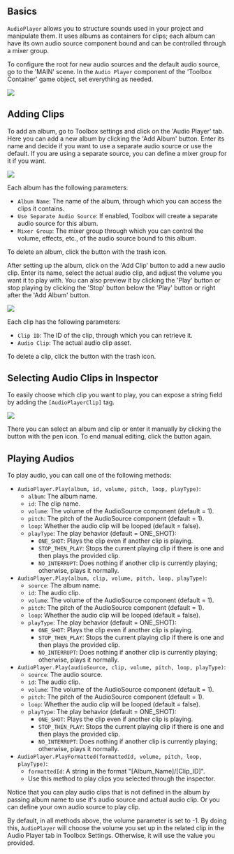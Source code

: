 ## Basics

`AudioPlayer` allows you to structure sounds used in your project and manipulate them. It uses albums as containers for clips; each album can have its own audio source component bound and can be controlled through a mixer group.

To configure the root for new audio sources and the default audio source, go to the 'MAIN' scene. In the `Audio Player` component of the 'Toolbox Container' game object, set everything as needed.

<img src="default_fields.png">

## Adding Clips

To add an album, go to Toolbox settings and click on the 'Audio Player' tab. Here you can add a new album by clicking the 'Add Album' button. Enter its name and decide if you want to use a separate audio source or use the default. If you are using a separate source, you can define a mixer group for it if you want.

<img src="album_added.png">

Each album has the following parameters:

- `Album Name`: The name of the album, through which you can access the clips it contains.
- `Use Separate Audio Source`: If enabled, Toolbox will create a separate audio source for this album.
- `Mixer Group`: The mixer group through which you can control the volume, effects, etc., of the audio source bound to this album.

To delete an album, click the button with the trash icon.

After setting up the album, click on the 'Add Clip' button to add a new audio clip. Enter its name, select the actual audio clip, and adjust the volume you want it to play with. You can also preview it by clicking the 'Play' button or stop playing by clicking the 'Stop' button below the 'Play' button or right after the 'Add Album' button.

<img src="album_filled.png">

Each clip has the following parameters:

- `Clip ID`: The ID of the clip, through which you can retrieve it.
- `Audio Clip`: The actual audio clip asset.

To delete a clip, click the button with the trash icon.

## Selecting Audio Clips in Inspector

To easily choose which clip you want to play, you can expose a string field by adding the `[AudioPlayerClip]` tag.

<img src="selecting_clip.png">

There you can select an album and clip or enter it manually by clicking the button with the pen icon. To end manual editing, click the button again.

## Playing Audios

To play audio, you can call one of the following methods:

- `AudioPlayer.Play(album, id, volume, pitch, loop, playType)`:
	- `album`: The album name.
	- `id`: The clip name.
	- `volume`: The volume of the AudioSource component (default = 1).
	- `pitch`: The pitch of the AudioSource component (default = 1).
	- `loop`: Whether the audio clip will be looped (default = false).
	- `playType`: The play behavior (default = ONE_SHOT):
		- `ONE_SHOT`: Plays the clip even if another clip is playing.
		- `STOP_THEN_PLAY`: Stops the current playing clip if there is one and then plays the provided clip.
		- `NO_INTERRUPT`: Does nothing if another clip is currently playing; otherwise, plays it normally.
- `AudioPlayer.Play(album, clip, volume, pitch, loop, playType)`:
	- `source`: The album name.
	- `id`: The audio clip.
	- `volume`: The volume of the AudioSource component (default = 1).
	- `pitch`: The pitch of the AudioSource component (default = 1).
	- `loop`: Whether the audio clip will be looped (default = false).
	- `playType`: The play behavior (default = ONE_SHOT):
		- `ONE_SHOT`: Plays the clip even if another clip is playing.
		- `STOP_THEN_PLAY`: Stops the current playing clip if there is one and then plays the provided clip.
		- `NO_INTERRUPT`: Does nothing if another clip is currently playing; otherwise, plays it normally.
- `AudioPlayer.Play(audioSource, clip, volume, pitch, loop, playType)`:
	- `source`: The audio source.
	- `id`: The audio clip.
	- `volume`: The volume of the AudioSource component (default = 1).
	- `pitch`: The pitch of the AudioSource component (default = 1).
	- `loop`: Whether the audio clip will be looped (default = false).
	- `playType`: The play behavior (default = ONE_SHOT):
		- `ONE_SHOT`: Plays the clip even if another clip is playing.
		- `STOP_THEN_PLAY`: Stops the current playing clip if there is one and then plays the provided clip.
		- `NO_INTERRUPT`: Does nothing if another clip is currently playing; otherwise, plays it normally.
- `AudioPlayer.PlayFormatted(formattedId, volume, pitch, loop, playType)`:
	- `formattedId`: A string in the format "[Album_Name]/[Clip_ID]".
	- Use this method to play clips you selected through the inspector.

Notice that you can play audio clips that is not defined in the album by passing album name to use it's audio source and actual audio clip. Or you can define your own audio source to play clip.

By default, in all methods above, the volume parameter is set to -1. By doing this, `AudioPlayer` will choose the volume you set up in the related clip in the Audio Player tab in Toolbox Settings. Otherwise, it will use the value you provided.